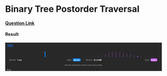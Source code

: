 # Binary Tree Postorder Traversal

#### [Question Link](https://leetcode.com/problems/binary-tree-postorder-traversal/)

#### Result
![result](Result.png)